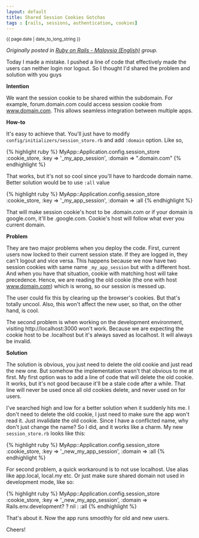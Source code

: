 ```yaml
---
layout: default
title: Shared Session Cookies Gotchas
tags : [rails, sessions, authentication, cookies]
---
```

<p><small>{{ page.date | date_to_long_string }}</small></p>

*Originally posted in [Ruby on Rails - Malaysia (English)](https://www.facebook.com/groups/rails.my.english/doc/10150213012561848/) group.*


Today I made a mistake. I pushed a line of code that effectively made the users can neither login nor logout. So I thought I'd shared the problem and solution with you guys

**Intention**

We want the session cookie to be shared within the subdomain. For example, forum.domain.com could access session cookie from www.domain.com. This allows seamless integration between multiple apps.

**How-to**

It's easy to achieve that. You'll just have to modify `config/initializers/session_store.rb` and add `:domain` option. Like so,

{% highlight ruby %}
  MyApp::Application.config.session_store :cookie_store, :key => '_my_app_session', :domain => ".domain.com"
{% endhighlight %}

That works, but it's not so cool since you'll have to hardcode domain name. Better solution would be to use `:all` value

{% highlight ruby %}
  MyApp::Application.config.session_store :cookie_store, :key => '_my_app_session', :domain => :all
{% endhighlight %}

That will make session cookie's host to be .domain.com or if your domain is google.com, it'll be .google.com. Cookie's host will follow what ever you current domain.

**Problem**

They are two major problems when you deploy the code. First, current users now locked to their current session state. If they are logged in, they can't logout and vice versa. This happens because we now have two session cookies with same name `_my_app_session` but with a different host. And when you have that situation, cookie with matching host will take precedence. Hence, we are reading the old cookie (the one with host www.domain.com) which is wrong, so our session is messed up.

The user could fix this by clearing up the browser's cookies. But that's totally uncool. Also, this won't affect the new user, so that, on the other hand, is cool.

The second problem is when working on the development environment, visiting http://localhost:3000 won't work. Because we are expecting the cookie host to be .localhost but it's always saved as localhost. It will always be invalid.

**Solution**

The solution is obvious, you just need to delete the old cookie and just read the new one. But somehow the implementation wasn't that obvious to me at first. My first option was to add a line of code that will delete the old cookie. It works, but it's not good because it'll be a stale code after a while. That line will never be used once all old cookies delete, and never used on for users.

I've searched high and low for a better solution when it suddenly hits me. I don't need to delete the old cookie, I just need to make sure the app won't read it. Just invalidate the old cookie. Since I have a conflicted name, why don't just change the name? So I did, and it works like a charm. My new `session_store.rb` looks like this:

{% highlight ruby %}
  MyApp::Application.config.session_store :cookie_store, :key => '_new_my_app_session', :domain => :all
{% endhighlight %}

For second problem, a quick workaround is to not use localhost. Use alias like app.local, local.my etc. Or just make sure shared domain not used in development mode, like so:

{% highlight ruby %}
  MyApp::Application.config.session_store :cookie_store, :key => '_new_my_app_session', :domain => Rails.env.development? ? nil : :all
{% endhighlight %}

That's about it. Now the app runs smoothly for old and new users.

Cheers!
